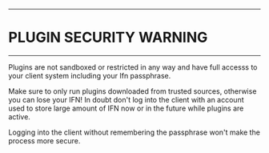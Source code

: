 ----
# PLUGIN SECURITY WARNING #

----
Plugins are not sandboxed or restricted in any way and have full accesss
to your client system including your Ifn passphrase.

Make sure to only run plugins downloaded from trusted sources, otherwise
you can lose your IFN! In doubt don't log into the client with an account
used to store large amount of IFN now or in the future while plugins
are active.

Logging into the client without remembering the passphrase won't make
the process more secure.
